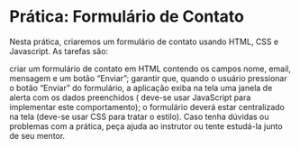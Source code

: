 # Prática: Formulário de Contato
Nesta prática, criaremos um formulário de contato usando HTML, CSS e Javascript. As tarefas são:

criar um formulário de contato em HTML contendo os campos nome, email, mensagem e um botão “Enviar”;
garantir que, quando o usuário pressionar o botão “Enviar” do formulário, a aplicação exiba na tela uma janela de alerta com os dados preenchidos ( deve-se usar JavaScript para implementar este comportamento);
o formulário deverá estar centralizado na tela (deve-se usar CSS para tratar o estilo).
Caso tenha dúvidas ou problemas com a prática, peça ajuda ao instrutor ou tente estudá-la junto de seu mentor.